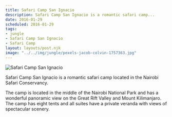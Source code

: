 ```yaml
---
title: Safari Camp San Ignacio
description: Safari Camp San Ignacio is a romantic safari camp...
date: 2016-01-29
scheduled: 2016-01-29
tags:
- jungle
- Safari Camp San Ignacio
- Safari Camp
layout: layouts/post.njk
image: "../../img/jungle/pexels-jacob-colvin-1757363.jpg"
---
```


![Safari Camp San Ignacio](../../img/jungle/pexels-jacob-colvin-1757363.jpg)

Safari Camp San Ignacio is a romantic safari camp located in the Nairobi Safari Conservancy.

The camp is located in the middle of the Nairobi National Park and has a wonderful panoramic view on the Great Rift Valley and Mount Kilimanjaro. The camp has eight tents and all suites have a private veranda with views of spectacular scenery.